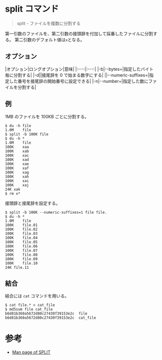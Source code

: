 # split コマンド

> split - ファイルを複数に分割する

第一引数のファイルを、第二引数の接頭辞を付加して採番したファイルに分割する。
第二引数のデフォルト値は`x`となる。

## オプション

|オプション|ロングオプション|意味|
|:---:|:---:|
|-b|--bytes=|指定したバイト毎に分割する|
|-d||接尾辞を 0 で始まる数字にする|
||--numeric-suffixes=|指定した番号を接尾辞の開始番号に設定できる|
|-n|--number=|指定した数にファイルを分割する|


## 例

1MB のファイルを 100KB ごとに分割する。

```console
$ du -h file
1.0M	file
$ split -b 100K file
$ du -h *
1.0M	file
100K	xaa
100K	xab
100K	xac
100K	xad
100K	xae
100K	xaf
100K	xag
100K	xah
100K	xai
100K	xaj
24K	xak
$ rm x*
```

接頭辞と接尾辞を設定する。

```console
$ split -b 100K --numeric-suffixes=1 file file.
$ du -h *
1.0M	file
100K	file.01
100K	file.02
100K	file.03
100K	file.04
100K	file.05
100K	file.06
100K	file.07
100K	file.08
100K	file.09
100K	file.10
24K	file.11
```

## 結合

結合には `cat` コマンドを用いる。

```console
$ cat file.* > cat_file
$ md5sum file cat_file
b6d81b360a5672d80c27430f39153e2c  file
b6d81b360a5672d80c27430f39153e2c  cat_file
```

# 参考

- [Man page of SPLIT](https://linuxjm.osdn.jp/html/GNU_coreutils/man1/split.1.html)
